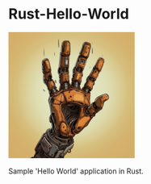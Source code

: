 # Rust-Hello-World

<img src="https://github.com/PrimeEagle/Rust-Hello-World/blob/main/rust%20hello.png?raw=true" width="250" />

Sample 'Hello World' application in Rust.

